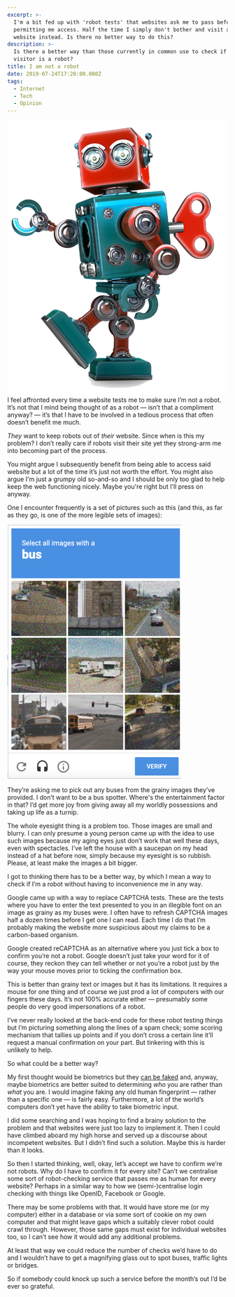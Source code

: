 ```yaml
---
excerpt: >-
  I'm a bit fed up with 'robot tests' that websites ask me to pass before
  permitting me access. Half the time I simply don't bother and visit another
  website instead. Is there no better way to do this?
description: >-
  Is there a better way than those currently in common use to check if a website
  visitor is a robot?
title: I am not a robot
date: 2019-07-24T17:20:00.000Z
tags:
  - Internet
  - Tech
  - Opinion
---
```

![Just a random robot.](/assets/images/posts/2019/07/2019-07-24-robot.png "class=s25 right|@itemprop=image")
I feel affronted every time a website tests me to make sure I’m not a robot. It’s not that I mind being thought of as a robot — isn’t that a compliment anyway? — it’s that I have to be involved in a tedious process that often doesn’t benefit me much.

_They_ want to keep robots out of _their_ website. Since when is this my problem? I don’t really care if robots visit their site yet they strong-arm me into becoming part of the process. 

You might argue I subsequently benefit from being able to access said website but a lot of the time it’s just not worth the effort. You might also argue I'm just a grumpy old so-and-so and I should be only too glad to help keep the web functioning nicely. Maybe you're right but I'll press on anyway.

One I encounter frequently is a set of pictures such as this (and this, as far as they go, is one of the more legible sets of images):

![Robot check that asks users to spot buses.](/assets/images/posts/2019/07/2019-07-24-bus.jpg "@itemprop=image")

They’re asking me to pick out any buses from the grainy images they’ve provided. I don’t want to be a bus spotter. Where's the entertainment factor in that? I’d get more joy from giving away all my worldly possessions and taking up life as a turnip.

The whole eyesight thing is a problem too. Those images are small and blurry. I can only presume a young person came up with the idea to use such images because my aging eyes just don’t work that well these days, even with spectacles. I’ve left the house with a saucepan on my head instead of a hat before now, simply because my eyesight is so rubbish. Please, at least make the images a bit bigger.

I got to thinking there has to be a better way, by which I mean a way to check if I’m a robot without having to inconvenience me in any way.

Google came up with a way to replace CAPTCHA tests. These are the tests where you have to enter the text presented to you in an illegible font on an image as grainy as my buses were. I often have to refresh CAPTCHA images half a dozen times before I get one I can read. Each time I do that I’m probably making the website more suspicious about my claims to be a carbon-based organism.

Google created reCAPTCHA as an alternative where you just tick a box to confirm you’re not a robot. Google doesn’t just take your word for it of course, they reckon they can tell whether or not you’re a robot just by the way your mouse moves prior to ticking the confirmation box.

This is better than grainy text or images but it has its limitations. It requires a mouse for one thing and of course we just prod a lot of computers with our fingers these days. It’s not 100% accurate either — presumably some people do very good impersonations of a robot.

I’ve never really looked at the back-end code for these robot testing things but I’m picturing something along the lines of a spam check; some scoring mechanism that tallies up points and if you don’t cross a certain line it’ll request a manual confirmation on your part. But tinkering with this is unlikely to help.

So what could be a better way?

My first thought would be biometrics but they [can be faked](https://www.wired.com/story/deepmasterprints-fake-fingerprints-machine-learning/ "See how biometric fingerprints can be faked.") and, anyway, maybe biometrics are better suited to determining _who_ you are rather than _what_ you are. I would imagine faking any old human fingerprint — rather than a specific one — is fairly easy. Furthermore, a lot of the world’s computers don’t yet have the ability to take biometric input.

I did some searching and I was hoping to find a brainy solution to the problem and that websites were just too lazy to implement it. Then I could have climbed aboard my high horse and served up a discourse about incompetent websites. But I didn’t find such a solution. Maybe this is harder than it looks. 

So then I started thinking, well, okay, let’s accept we have to confirm we’re not robots. Why do I have to confirm it for every site? Can’t we centralise some sort of robot-checking service that passes me as human for every website? Perhaps in a similar way to how we (semi-)centralise login checking with things like OpenID, Facebook or Google.

There may be some problems with that. It would have store me (or my computer) either in a database or via some sort of cookie on my own computer and that might leave gaps which a suitably clever robot could crawl through. However, those same gaps must exist for individual websites too, so I can’t see how it would add any additional problems.

At least that way we could reduce the number of checks we’d have to do and I wouldn’t have to get a magnifying glass out to spot buses, traffic lights or bridges. 

So if somebody could knock up such a service before the month’s out I’d be ever so grateful.

